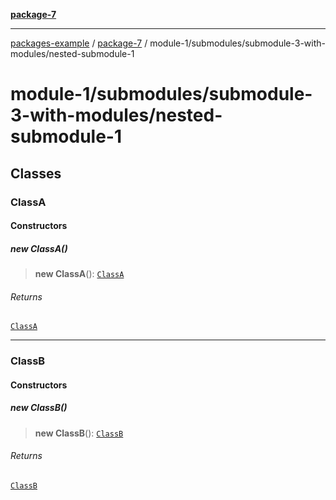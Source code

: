 [**package-7**](../../../index.md)

***

[packages-example](../../../../packages.md) / [package-7](../../../index.md) / module-1/submodules/submodule-3-with-modules/nested-submodule-1

# module-1/submodules/submodule-3-with-modules/nested-submodule-1

## Classes

### ClassA

#### Constructors

##### new ClassA()

> **new ClassA**(): [`ClassA`](nested-submodule-1.md#classa)

###### Returns

[`ClassA`](nested-submodule-1.md#classa)

***

### ClassB

#### Constructors

##### new ClassB()

> **new ClassB**(): [`ClassB`](nested-submodule-1.md#classb)

###### Returns

[`ClassB`](nested-submodule-1.md#classb)
